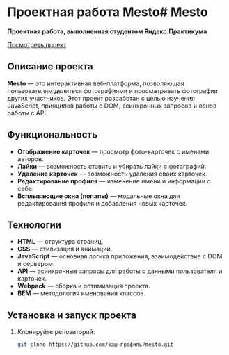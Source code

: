 # Проектная работа Mesto# Mesto

**Проектная работа, выполненная студентом Яндекс.Практикума**

[Посмотреть проект](вставьте-ссылку-здесь)

## Описание проекта

**Mesto** — это интерактивная веб-платформа, позволяющая пользователям делиться фотографиями и просматривать фотографии других участников. Этот проект разработан с целью изучения JavaScript, принципов работы с DOM, асинхронных запросов и основ работы с API.

## Функциональность

- **Отображение карточек** — просмотр фото-карточек с именами авторов.
- **Лайки** — возможность ставить и убирать лайки с фотографий.
- **Удаление карточек** — возможность удаления своих карточек.
- **Редактирование профиля** — изменение имени и информации о себе.
- **Всплывающие окна (попапы)** — модальные окна для редактирования профиля и добавления новых карточек.

## Технологии

- **HTML** — структура страниц.
- **CSS** — стилизация и анимации.
- **JavaScript** — основная логика приложения, взаимодействие с DOM и сервером.
- **API** — асинхронные запросы для работы с данными пользователя и карточек.
- **Webpack** — сборка и оптимизация проекта.
- **BEM** — методология именования классов.

## Установка и запуск проекта

1. Клонируйте репозиторий:
   ```bash
   git clone https://github.com/ваш-профиль/mesto.git
